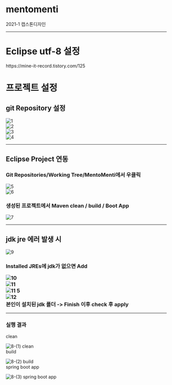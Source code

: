 # mentomenti
2021-1 캡스톤디자인
<hr>
<h1>Eclipse utf-8 설정</h1>
https://mine-it-record.tistory.com/125

<h1>프로젝트 설정</h1>

<h2> git Repository 설정 </h2>

![1](https://user-images.githubusercontent.com/76891875/112756500-6d2dbf80-9020-11eb-8ad4-2138f4f8521b.PNG) <br>
![2](https://user-images.githubusercontent.com/76891875/112756511-80d92600-9020-11eb-9230-20f002c647ad.PNG) <br>
![3](https://user-images.githubusercontent.com/76891875/112756515-85054380-9020-11eb-9ac9-2c4a51cc217c.PNG) <br>
![4](https://user-images.githubusercontent.com/76891875/112756523-93535f80-9020-11eb-9604-f4ffa4108c0e.PNG) <br>

<hr>
<h2> Eclipse Project 연동 </h2>
<h3> Git Repositories/Working Tree/MentoMenti에서 우클릭</h3>

![5](https://user-images.githubusercontent.com/76891875/112756538-a403d580-9020-11eb-9a62-f2bb5176661f.png) <br>
![6](https://user-images.githubusercontent.com/76891875/112756541-a6662f80-9020-11eb-95dd-82a7cbddcf38.PNG) <br>
<h3> 생성된 프로젝트에서 Maven clean / build / Boot App  </h3>

![7](https://user-images.githubusercontent.com/76891875/112756543-a7975c80-9020-11eb-8262-c640238a7bad.png) <br>

<hr>
<h2> jdk jre 에러 발생 시 </h3>

![9](https://user-images.githubusercontent.com/76891875/112756944-6738de00-9022-11eb-91ef-1e49cfa0c81b.png) <br>
<h3> Installed JREs에 jdk가 없으면 Add

![10](https://user-images.githubusercontent.com/76891875/112756951-7324a000-9022-11eb-9809-24718f4106e2.PNG) <br>
![11](https://user-images.githubusercontent.com/76891875/112757131-60f73180-9023-11eb-953b-11c4b4442c64.PNG) <br>
![11 5](https://user-images.githubusercontent.com/76891875/112757135-62285e80-9023-11eb-8018-4c05ef028870.PNG) <br>
![12](https://user-images.githubusercontent.com/76891875/112757137-63f22200-9023-11eb-8d4a-e3efb682db51.PNG) <br>
본인이 설치된 jdk 폴더 -> Finish 이후 check 후 apply




<hr>
<h3> 실행 결과 </h3>
clean <br>

![8-(1) clean](https://user-images.githubusercontent.com/76891875/112756558-bb42c300-9020-11eb-8559-7fc968b82dd9.PNG) <br>
build <br>

![8-(2) build](https://user-images.githubusercontent.com/76891875/112756560-c0077700-9020-11eb-9fee-368cad632b6f.PNG) <br>
spring boot app <br>

![8-(3) spring boot app](https://user-images.githubusercontent.com/76891875/112756564-c564c180-9020-11eb-8cf4-fce4cb52cab6.PNG) <br>
 






